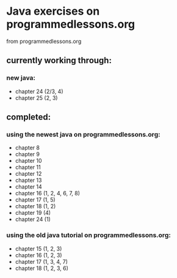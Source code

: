 # Java exercises on programmedlessons.org

from programmedlessons.org

## currently working through:

### new java:

* chapter 24 (2/3, 4)
* chapter 25 (2, 3)

## completed:

### using the newest java on programmedlessons.org: 

* chapter 8
* chapter 9
* chapter 10
* chapter 11
* chapter 12
* chapter 13
* chapter 14
* chapter 16 (1, 2, 4, 6, 7, 8)
* chapter 17 (1, 5)
* chapter 18 (1, 2)
* chapter 19 (4)
* chapter 24 (1)

### using the old java tutorial on programmedlessons.org:

* chapter 15 (1, 2, 3)
* chapter 16 (1, 2, 3)
* chapter 17 (1, 3, 4, 7)
* chapter 18 (1, 2, 3, 6)